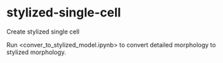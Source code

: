# stylized-single-cell
Create stylized single cell

Run <conver_to_stylized_model.ipynb> to convert detailed morphology to stylized morphology.
